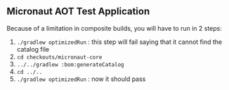## Micronaut AOT Test Application

Because of a limitation in composite builds, you will have to run in 2 steps:

1. `./gradlew optimizedRun` : this step will fail saying that it cannot find the catalog file
2. `cd checkouts/micronaut-core`
3. `../../gradlew :bom:generateCatalog`
4. `cd ../..`
5. `./gradlew optimizedRun` : now it should pass
